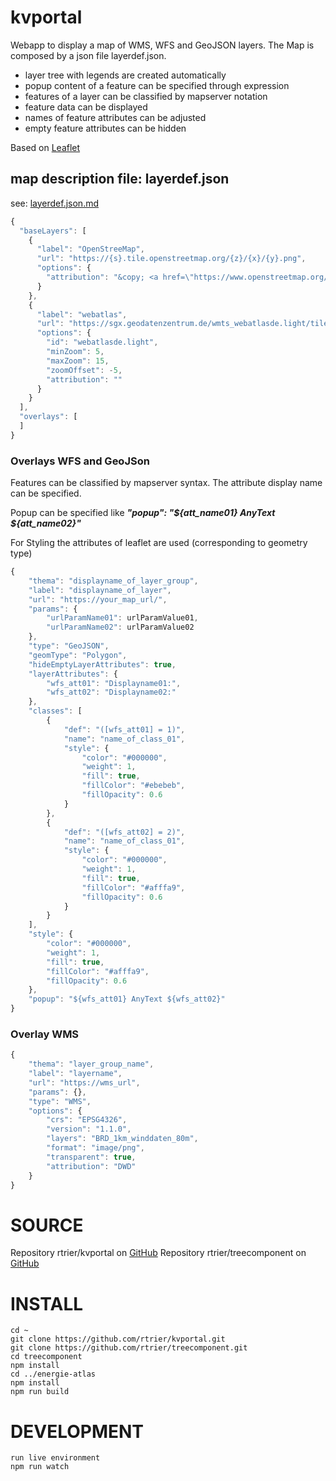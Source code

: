 # kvportal

Webapp to display a map of WMS, WFS and GeoJSON layers. The Map is composed by a json file layerdef.json.

* layer tree with legends are created automatically 
* popup content of a feature can be specified through expression
* features of a layer can be classified by mapserver notation
* feature data can be displayed
* names of feature attributes can be adjusted
* empty feature attributes can be hidden

Based on [Leaflet](https://leafletjs.com/)

## map description file: layerdef.json ##

see: [layerdef.json.md](layerdef.json.md)

```javascript
{
  "baseLayers": [
    {
      "label": "OpenStreeMap",
      "url": "https://{s}.tile.openstreetmap.org/{z}/{x}/{y}.png",
      "options": {
        "attribution": "&copy; <a href=\"https://www.openstreetmap.org/copyright\">OpenStreetMap</a> contributors"
      }
    },
    {
      "label": "webatlas",     
      "url": "https://sgx.geodatenzentrum.de/wmts_webatlasde.light/tile/1.0.0/webatlasde.light/default/DE_EPSG_3857_LIGHT/{z}/{y}/{x}.png",
      "options": {          
        "id": "webatlasde.light",
        "minZoom": 5,
        "maxZoom": 15,		      
        "zoomOffset": -5,
        "attribution": ""
      }
    }
  ],
  "overlays": [
  ]
}
```

### Overlays WFS and GeoJSon ###

Features can be classified by mapserver syntax. The attribute display name can be specified.

Popup can be specified like _**"popup": "${att_name01} AnyText ${att_name02}"**_

For Styling the attributes of leaflet are used (corresponding to geometry type)

```javascript
{
	"thema": "displayname_of_layer_group",
	"label": "displayname_of_layer",			
	"url": "https://your_map_url/",	
	"params": {
		"urlParamName01": urlParamValue01,
		"urlParamName02": urlParamValue02
	},			
	"type": "GeoJSON",
	"geomType": "Polygon",
	"hideEmptyLayerAttributes": true,
	"layerAttributes": {
		"wfs_att01": "Displayname01:",
		"wfs_att02": "Displayname02:"
	},
	"classes": [
		{
			"def": "([wfs_att01] = 1)",
			"name": "name_of_class_01",
			"style": {
				"color": "#000000",
				"weight": 1,
				"fill": true,
				"fillColor": "#ebebeb",
				"fillOpacity": 0.6
			}
		},
		{
			"def": "([wfs_att02] = 2)",
			"name": "name_of_class_01",
			"style": {
				"color": "#000000",
				"weight": 1,
				"fill": true,
				"fillColor": "#afffa9",
				"fillOpacity": 0.6
			}
		}
	],
	"style": {
		"color": "#000000",
		"weight": 1,
		"fill": true,
		"fillColor": "#afffa9",
		"fillOpacity": 0.6
	},
	"popup": "${wfs_att01} AnyText ${wfs_att02}"
}
```

### Overlay WMS ###

```javascript
{
	"thema": "layer_group_name",
	"label": "layername",
	"url": "https://wms_url",
	"params": {},
	"type": "WMS",
	"options": {
		"crs": "EPSG4326",
		"version": "1.1.0",
		"layers": "BRD_1km_winddaten_80m",
		"format": "image/png",
		"transparent": true,
		"attribution": "DWD"
	}
}
```

# SOURCE
Repository rtrier/kvportal on [GitHub](https://github.com/rtrier/kvportal.git)
Repository rtrier/treecomponent on [GitHub](https://github.com/rtrier/treecomponent.git)
# INSTALL
    cd ~
    git clone https://github.com/rtrier/kvportal.git
    git clone https://github.com/rtrier/treecomponent.git
    cd treecomponent
    npm install
    cd ../energie-atlas
    npm install
    npm run build

# DEVELOPMENT
    run live environment
    npm run watch
